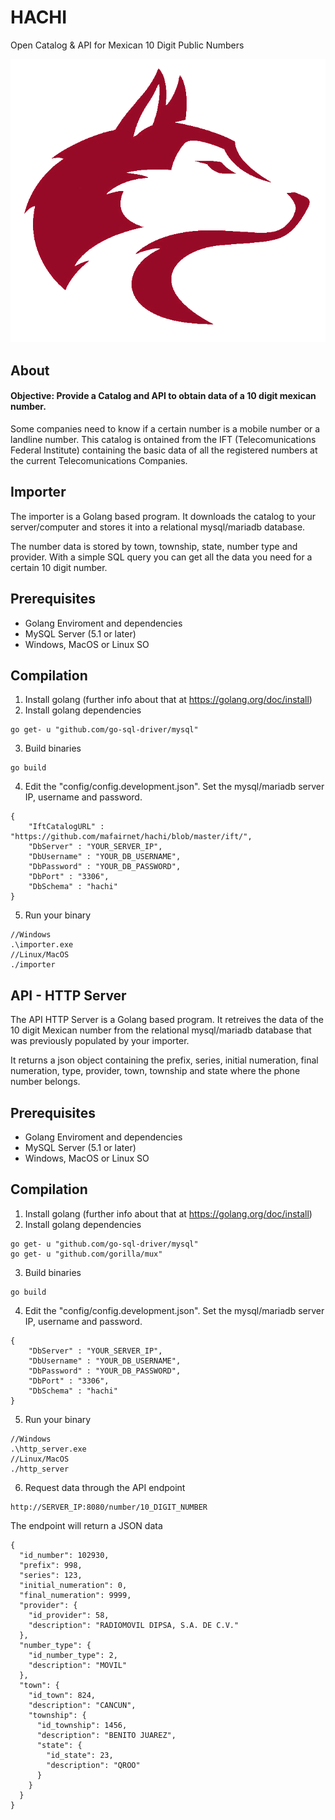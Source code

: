 HACHI
===================
Open Catalog & API for Mexican 10 Digit Public Numbers

![Hachi](https://raw.githubusercontent.com/mafairnet/hachi/master/resources/hachi_logo.png)

About
-----------
#### Objective: Provide a Catalog and API to obtain data of a 10 digit mexican number.

Some companies need to know if a certain number is a mobile number or a landline number. This catalog is ontained from the IFT (Telecomunications Federal Institute) containing the basic data of all the registered numbers at the current Telecomunications Companies. 

Importer
-----------
<!---
![Importer](http://www.maf.mx/astricon/2017/images/spectrogram_peaks.png)
-->

The importer is a Golang based program. It downloads the catalog to your server/computer and stores it into a relational mysql/mariadb database.

The number data is stored by town, township, state, number type and provider. With a simple SQL query you can get all the data you need for a certain 10 digit number.

Prerequisites
-----------
- Golang Enviroment and dependencies
- MySQL Server (5.1 or later)
- Windows, MacOS or Linux SO

Compilation
-----------
1. Install golang (further info about that at https://golang.org/doc/install)
2. Install golang dependencies
```
go get- u "github.com/go-sql-driver/mysql"
```
3. Build binaries
```
go build
```
4. Edit the "config/config.development.json". Set the mysql/mariadb server IP, username and password.
```
{
    "IftCatalogURL" : "https://github.com/mafairnet/hachi/blob/master/ift/",
    "DbServer" : "YOUR_SERVER_IP",
    "DbUsername" : "YOUR_DB_USERNAME",
    "DbPassword" : "YOUR_DB_PASSWORD",
    "DbPort" : "3306",
    "DbSchema" : "hachi"
}
```
5. Run your binary
```
//Windows
.\importer.exe
//Linux/MacOS
./importer
```

API - HTTP Server
-----------
<!---
![Importer](http://www.maf.mx/astricon/2017/images/spectrogram_peaks.png)
-->

The API HTTP Server is a Golang based program. It retreives the data of the 10 digit Mexican number from the relational mysql/mariadb database that was previously populated by your importer.

It returns a json object containing the prefix, series, initial numeration, final numeration, type, provider, town, township and state where the phone number belongs.

Prerequisites
-----------
- Golang Enviroment and dependencies
- MySQL Server (5.1 or later)
- Windows, MacOS or Linux SO

Compilation
-----------
1. Install golang (further info about that at https://golang.org/doc/install)
2. Install golang dependencies
```
go get- u "github.com/go-sql-driver/mysql"
go get- u "github.com/gorilla/mux"
```
3. Build binaries
```
go build
```
4. Edit the "config/config.development.json". Set the mysql/mariadb server IP, username and password.
```
{
    "DbServer" : "YOUR_SERVER_IP",
    "DbUsername" : "YOUR_DB_USERNAME",
    "DbPassword" : "YOUR_DB_PASSWORD",
    "DbPort" : "3306",
    "DbSchema" : "hachi"
}
```
5. Run your binary
```
//Windows
.\http_server.exe
//Linux/MacOS
./http_server
```
6. Request data through the API endpoint
```
http://SERVER_IP:8080/number/10_DIGIT_NUMBER
``` 
The endpoint will return a JSON data
```
{
  "id_number": 102930,
  "prefix": 998,
  "series": 123,
  "initial_numeration": 0,
  "final_numeration": 9999,
  "provider": {
    "id_provider": 58,
    "description": "RADIOMOVIL DIPSA, S.A. DE C.V."
  },
  "number_type": {
    "id_number_type": 2,
    "description": "MOVIL"
  },
  "town": {
    "id_town": 824,
    "description": "CANCUN",
    "township": {
      "id_township": 1456,
      "description": "BENITO JUAREZ",
      "state": {
        "id_state": 23,
        "description": "QROO"
      }
    }
  }
}
```
